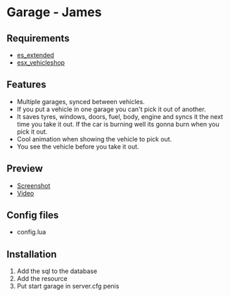 # Garage - James

## Requirements
* [es_extended](https://github.com/ESX-Org/es_extended)
* [esx_vehicleshop](https://github.com/ESX-Org/esx_vehicleshop)

## Features
- Multiple garages, synced between vehicles.
- If you put a vehicle in one garage you can't pick it out of another.
- It saves tyres, windows, doors, fuel, body, engine and syncs it the next time you take it out. If the car is burning well its gonna burn when you pick it out.
- Cool animation when showing the vehicle to pick out.
- You see the vehicle before you take it out.

## Preview

* [Screenshot](https://gyazo.com/df35a78e2a192cc5b82b07b9681bbaab)
* [Video](https://streamable.com/ozdvu)

## Config files
* config.lua

## Installation

1. Add the sql to the database
2. Add the resource
3. Put start garage in server.cfg
penis
